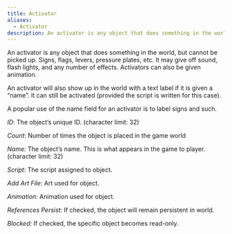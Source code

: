 ```yaml
---
title: Activator
aliases:
  - Activator
description: An activator is any object that does something in the world, but cannot be picked up.
---
```

An activator is any object that does something in the world, but cannot be picked up. Signs, flags, levers, pressure plates, etc. It may give off sound, flash lights, and any number of effects. Activators can also be given animation.

An activator will also show up in the world with a text label if it is given a “name”. It can still be activated (provided the script is written for this case).

A popular use of the name field for an activator is to label signs and such.

_ID_: The object’s unique ID. (character limit: 32)

_Count_: Number of times the object is placed in the game world

_Name:_ The object’s name. This is what appears in the game to player. (character limit: 32)

_Script_: The script assigned to object.

_Add Art File_: Art used for object.

_Animation:_ Animation used for object.

_References Persist_: If checked, the object will remain persistent in world.

_Blocked:_ If checked, the specific object becomes read-only.
